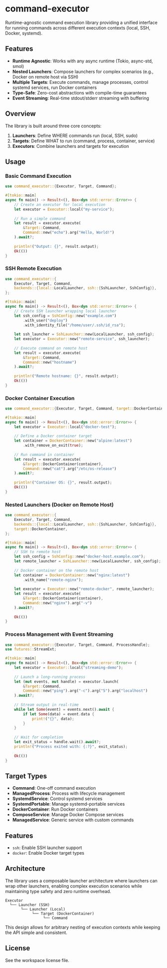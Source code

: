 # command-executor

Runtime-agnostic command execution library providing a unified interface for running commands across different execution contexts (local, SSH, Docker, systemd).

## Features

- **Runtime Agnostic**: Works with any async runtime (Tokio, async-std, smol)
- **Nested Launchers**: Compose launchers for complex scenarios (e.g., Docker on remote host via SSH)
- **Multiple Targets**: Execute commands, manage processes, control systemd services, run Docker containers
- **Type-Safe**: Zero-cost abstractions with compile-time guarantees
- **Event Streaming**: Real-time stdout/stderr streaming with buffering

## Overview

The library is built around three core concepts:

1. **Launchers**: Define WHERE commands run (local, SSH, sudo)
2. **Targets**: Define WHAT to run (command, process, container, service)
3. **Executors**: Combine launchers and targets for execution

## Usage

### Basic Command Execution

```rust
use command_executor::{Executor, Target, Command};

#[tokio::main]
async fn main() -> Result<(), Box<dyn std::error::Error>> {
    // Create an executor for local execution
    let executor = Executor::local("my-service");
    
    // Run a simple command
    let result = executor.execute(
        &Target::Command,
        Command::new("echo").arg("Hello, World!")
    ).await?;
    
    println!("Output: {}", result.output);
    Ok(())
}
```

### SSH Remote Execution

```rust
use command_executor::{
    Executor, Target, Command,
    backends::{local::LocalLauncher, ssh::{SshLauncher, SshConfig}},
};

#[tokio::main]
async fn main() -> Result<(), Box<dyn std::error::Error>> {
    // Create SSH launcher wrapping local launcher
    let ssh_config = SshConfig::new("example.com")
        .with_user("deploy")
        .with_identity_file("/home/user/.ssh/id_rsa");
    
    let ssh_launcher = SshLauncher::new(LocalLauncher, ssh_config);
    let executor = Executor::new("remote-service", ssh_launcher);
    
    // Execute command on remote host
    let result = executor.execute(
        &Target::Command,
        Command::new("hostname")
    ).await?;
    
    println!("Remote hostname: {}", result.output);
    Ok(())
}
```

### Docker Container Execution

```rust
use command_executor::{Executor, Target, Command, target::DockerContainer};

#[tokio::main]
async fn main() -> Result<(), Box<dyn std::error::Error>> {
    let executor = Executor::local("docker-test");
    
    // Define a Docker container target
    let container = DockerContainer::new("alpine:latest")
        .with_remove_on_exit(true);
    
    // Run command in container
    let result = executor.execute(
        &Target::DockerContainer(container),
        Command::new("cat").arg("/etc/os-release")
    ).await?;
    
    println!("Container OS: {}", result.output);
    Ok(())
}
```

### Nested Launchers (Docker on Remote Host)

```rust
use command_executor::{
    Executor, Target, Command,
    backends::{local::LocalLauncher, ssh::{SshLauncher, SshConfig}},
    target::DockerContainer,
};

#[tokio::main]
async fn main() -> Result<(), Box<dyn std::error::Error>> {
    // SSH to remote host
    let ssh_config = SshConfig::new("docker-host.example.com");
    let remote_launcher = SshLauncher::new(LocalLauncher, ssh_config);
    
    // Docker container on the remote host
    let container = DockerContainer::new("nginx:latest")
        .with_name("remote-nginx");
    
    let executor = Executor::new("remote-docker", remote_launcher);
    let result = executor.execute(
        &Target::DockerContainer(container),
        Command::new("nginx").arg("-v")
    ).await?;
    
    Ok(())
}
```

### Process Management with Event Streaming

```rust
use command_executor::{Executor, Target, Command, ProcessHandle};
use futures::StreamExt;

#[tokio::main]
async fn main() -> Result<(), Box<dyn std::error::Error>> {
    let executor = Executor::local("streaming-demo");
    
    // Launch a long-running process
    let (mut events, mut handle) = executor.launch(
        &Target::Command,
        Command::new("ping").arg("-c").arg("5").arg("localhost")
    ).await?;
    
    // Stream output in real-time
    while let Some(event) = events.next().await {
        if let Some(data) = event.data {
            print!("{}", data);
        }
    }
    
    // Wait for completion
    let exit_status = handle.wait().await?;
    println!("Process exited with: {:?}", exit_status);
    
    Ok(())
}
```

## Target Types

- **Command**: One-off command execution
- **ManagedProcess**: Process with lifecycle management
- **SystemdService**: Control systemd services
- **SystemdPortable**: Manage systemd-portable services
- **DockerContainer**: Run Docker containers
- **ComposeService**: Manage Docker Compose services
- **ManagedService**: Generic service with custom commands

## Features

- `ssh`: Enable SSH launcher support
- `docker`: Enable Docker target types

## Architecture

The library uses a composable launcher architecture where launchers can wrap other launchers, enabling complex execution scenarios while maintaining type safety and zero runtime overhead.

```
Executor
  └── Launcher (SSH)
       └── Launcher (Local)
            └── Target (DockerContainer)
                 └── Command
```

This design allows for arbitrary nesting of execution contexts while keeping the API simple and consistent.

## License

See the workspace license file.